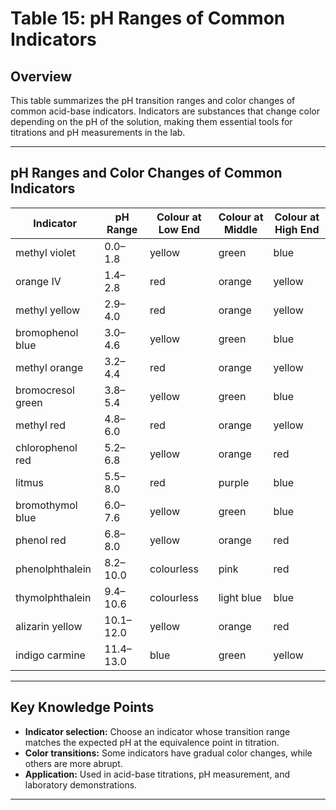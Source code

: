 # Table 15: pH Ranges of Common Indicators

## Overview

This table summarizes the pH transition ranges and color changes of common acid-base indicators. Indicators are substances that change color depending on the pH of the solution, making them essential tools for titrations and pH measurements in the lab.

---

## pH Ranges and Color Changes of Common Indicators

| Indicator           | pH Range | Colour at Low End | Colour at Middle | Colour at High End |
|---------------------|----------|------------------|------------------|-------------------|
| methyl violet       | 0.0–1.8  | yellow           | green            | blue              |
| orange IV           | 1.4–2.8  | red              | orange           | yellow            |
| methyl yellow       | 2.9–4.0  | red              | orange           | yellow            |
| bromophenol blue    | 3.0–4.6  | yellow           | green            | blue              |
| methyl orange       | 3.2–4.4  | red              | orange           | yellow            |
| bromocresol green   | 3.8–5.4  | yellow           | green            | blue              |
| methyl red          | 4.8–6.0  | red              | orange           | yellow            |
| chlorophenol red    | 5.2–6.8  | yellow           | orange           | red               |
| litmus              | 5.5–8.0  | red              | purple           | blue              |
| bromothymol blue    | 6.0–7.6  | yellow           | green            | blue              |
| phenol red          | 6.8–8.0  | yellow           | orange           | red               |
| phenolphthalein     | 8.2–10.0 | colourless       | pink             | red               |
| thymolphthalein     | 9.4–10.6 | colourless       | light blue       | blue              |
| alizarin yellow     | 10.1–12.0| yellow           | orange           | red               |
| indigo carmine      | 11.4–13.0| blue             | green            | yellow            |

---

## Key Knowledge Points

- **Indicator selection:** Choose an indicator whose transition range matches the expected pH at the equivalence point in titration.
- **Color transitions:** Some indicators have gradual color changes, while others are more abrupt.
- **Application:** Used in acid-base titrations, pH measurement, and laboratory demonstrations.

---
